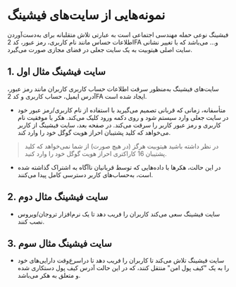 # نمونه‌هایی از سایت‌های فیشینگ

فیشینگ نوعی حمله مهندسی اجتماعی است  به عبارتی تلاش متقلبانه برای به‌دست‌آوردن اطلاعات حساس مانند نام کاربری، رمز عبور، کد 2FA و... می‌باشد که با تغییر نشانی سایت اصلی هیتوبیت به یک سایت جعلی در فضای مجازی صورت می‌گیرد.

## 1.	سایت فیشینگ مثال اول

سایت‌های فیشینگ به‌منظور سرقت اطلاعات حساب کاربری کاربران مانند رمز عبور، آدرس ایمیل، حساب کاربری و کد 2FA ایجاد شده است.


-	متأسفانه، زمانی که قربانی تصمیم می‌گیرید با استفاده از نام کاربری/رمز عبور خود در سایت جعلی وارد سیستم شود و روی دکمه ورود کلیک می‌کند. هکر با موفقیت نام کاربری و رمز عبور کاربر را سرقت می‌کند.
در صفحه بعد، سایت فیشینگ از کاربر می‌خواهد که کلید پشتیبان احراز هویت گوگل خود را وارد کند.

>در نظر داشته باشید هیتوبیت هرگز (در هیچ صورت) از شما نمی‌خواهد که کلید پشتیبان 16 کاراکتری احراز هویت گوگل خود را وارد کنید.

-	در این حالت، هکرها با داده‌هایی که توسط قربانیان ناآگاه به اشتراک گذاشته شده است، به‌حساب‌های کاربر دسترسی کامل پیدا می‌کنند.

## 2.	سایت فیشینگ مثال دوم

-	سایت فیشینگ سعی می‌کند کاربران را فریب دهد تا یک نرم‌افزار تروجان/ویروس نصب کنند.

## 3.	سایت فیشینگ مثال سوم

-	سایت فیشینگ تلاش می‌کند تا کاربران را فریب دهد تا دراسرع‌وقت دارایی‌های خود را به یک "کیف پول امن" منتقل کنند، که در این حالت آدرس کیف پول دستکاری شده و متعلق به هکر می‌باشد.






